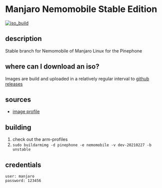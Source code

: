 # Manjaro Nemomobile Stable Edition
[![iso_build](https://github.com/jmlich/nemomobile/workflows/image_build/badge.svg)](https://github.com/jmlich/nemomobile/actions)

## description

Stable branch for Nemomobile of Manjaro Linux for the Pinephone

## where can I download an iso?

Images are build and uploaded in a relatively regular interval to [github releases](https://github.com/jmlich/nemomobile/releases)

## sources

- [image profile](https://github.com/manjaro-pinephone/arm-profiles)

## building

1. check out the arm-profiles
2. `sudo buildarmimg -d pinephone -e nemomobile -v dev-20210227 -b unstable`

## credentials

```
user: manjaro
password: 123456
```
